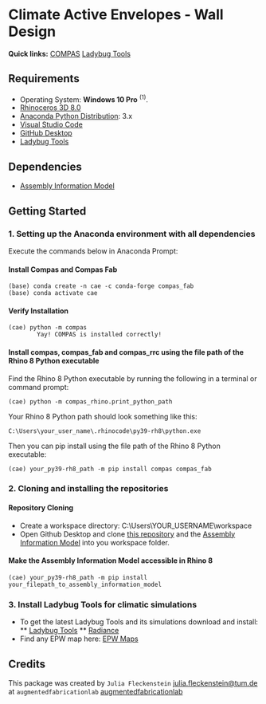# Climate Active Envelopes - Wall Design

**Quick links:** [COMPAS](https://compas.dev/compas/latest/index.html) [Ladybug Tools](https://www.food4rhino.com/en/app/ladybug-tools)

## Requirements

* Operating System: **Windows 10 Pro** <sup>(1)</sup>.
* [Rhinoceros 3D 8.0](https://www.rhino3d.com/)
* [Anaconda Python Distribution](https://www.anaconda.com/download/): 3.x
* [Visual Studio Code](https://code.visualstudio.com/)
* [GitHub Desktop](https://desktop.github.com/)
* [Ladybug Tools](https://www.food4rhino.com/en/app/ladybug-tools)

## Dependencies

* [Assembly Information Model](https://github.com/augmentedfabricationlab/assembly_information_model)

## Getting Started

### 1. Setting up the Anaconda environment with all dependencies

Execute the commands below in Anaconda Prompt:

#### Install Compas and Compas Fab

    (base) conda create -n cae -c conda-forge compas_fab
    (base) conda activate cae

#### Verify Installation

    (cae) python -m compas
            Yay! COMPAS is installed correctly!

#### Install compas, compas_fab and compas_rrc using the file path of the Rhino 8 Python executable

Find the Rhino 8 Python executable by running the following in a terminal or command prompt:

    (cae) python -m compas_rhino.print_python_path

Your Rhino 8 Python path should look something like this:

    C:\Users\your_user_name\.rhinocode\py39-rh8\python.exe

Then you can pip install using the file path of the Rhino 8 Python executable:
    
    (cae) your_py39-rh8_path -m pip install compas compas_fab
    
    
### 2. Cloning and installing the repositories

#### Repository Cloning
* Create a workspace directory: C:\Users\YOUR_USERNAME\workspace
* Open Github Desktop and clone [this repository](https://github.com/augmentedfabricationlab/climate_active_envelopes) and the [Assembly Information Model](https://github.com/augmentedfabricationlab/assembly_information_model) into you workspace folder.

#### Make the Assembly Information Model accessible in Rhino 8

    (cae) your_py39-rh8_path -m pip install your_filepath_to_assembly_information_model  

### 3. Install Ladybug Tools for climatic simulations
* To get the latest Ladybug Tools and its simulations download and install:
** [Ladybug Tools](https://www.food4rhino.com/en/app/ladybug-tools)
** [Radiance](https://github.com/LBNL-ETA/Radiance/releases/tag/27dbb0e0) 
* Find any EPW map here: [EPW Maps](https://www.ladybug.tools/epwmap/)

## Credits

This package was created by `Julia Fleckenstein` <julia.fleckenstein@tum.de> at `augmentedfabricationlab` [augmentedfabricationlab](https://github.com/augmentedfabricationlab)
